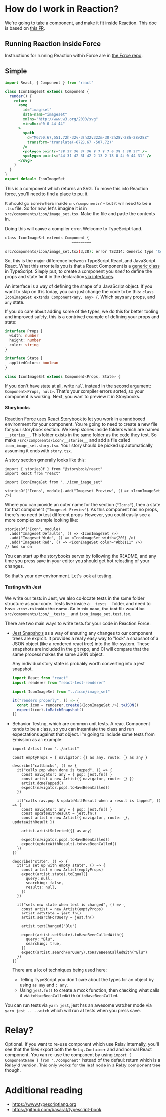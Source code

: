 # How do I work in Reaction?

We're going to take a component, and make it fit inside Reaction. This doc is based
on [this PR](https://github.com/artsy/reaction-force/pull/176).

## Running Reaction inside Force

Instructions for running Reaction within Force are in [the Force repo](https://github.com/artsy/force/blob/master/CONTRIBUTING.md#real-time-development-with-reaction).

## Simple

```jsx
import React, { Component } from "react"

class IconImageSet extends Component {
  render() {
    return (
      <svg
        id="imageset"
        data-name="imageset"
        xmlns="http://www.w3.org/2000/svg"
        viewBox="0 0 44 44"
      >
        <path
          d="M6760.67,551.72h-32v-32h32v32Zm-30-2h28v-28h-28v28Z"
          transform="translate(-6728.67 -507.72)"
        />
        <polygon points="38 37 36 37 36 8 7 8 7 6 38 6 38 37" />
        <polygon points="44 31 42 31 42 2 13 2 13 0 44 0 44 31" />
      </svg>
    )
  }
}
export default IconImageSet
```

This is a component which returns an SVG. To move this into Reaction force, you'll need to find a place to put it.

It should go somewhere inside `src/components/` - but it will need to be a `.tsx` file. So for now, let's imagine it is
in `src/components/icon/image_set.tsx`. Make the file and paste the contents in.

Doing this will cause a compiler error. Welcome to TypeScript-land.

```sh
class IconImageSet extends Component {
                              ~~~~~~~~~

src/components/icon/image_set.tsx(3,28): error TS2314: Generic type 'Component<P, S>' requires 2 type argument(s).
```

So, this is the major difference between TypeScript React, and JavaScript React. What this error tells you is that a
React Component is a [generic class](https://www.typescriptlang.org/docs/handbook/generics.html) in TypeScript. Simply put,
to create a component you _need_ to define the props and state for it in the declaration [via interfaces](https://www.typescriptlang.org/docs/handbook/interfaces.html).

An interface is a way of defining the shape of a JavaScript object. If you want to skip on this today, you can just
change the code to be this: `class IconImageSet extends Component<any, any> {`. Which says `any` props, and `any` state.

If you do care about adding some of the types, we do this for better tooling and improved safety, this is a contrived
example of defining your props and state:

```ts
interface Props {
  width: number
  height: number
  color: string
}

interface State {
  appliedColors: boolean
}

class IconImageSet extends Component<Props, State> {
```

If you don't have state at all, write `null` instead in the second argument: `Component<Props, null>`. That's your
compiler errors sorted, so your component is working. Next, you want to preview it in Storybooks.

#### Storybooks

Reaction Force uses [React Storybook](https://storybook.js.org) to let you work in a sandboxed environment for your component.
You're going to need to create a new file for your storybook section. We keep stories inside folders which are named `__stories__`. This folder exists in the same folder as the code they test. So make `/src/components/icon/__stories__`
and add a file called `icon_image_set.story.tsx`. Your story should be picked up automatically assuming it
ends with `story.tsx`.

A story section generally looks like this:

```tsx
import { storiesOf } from "@storybook/react"
import React from "react"

import IconImageSet from "../icon_image_set"

storiesOf("Icons", module).add("Imageset Preview", () => <IconImageSet />)
```

Where you can provide an outer name for the section (`"Icons"`), then a state for that component (`"Imageset Preview"`).
As this component has no props, there's no need to test different props. However, you could easily see a more complex
example looking like:

```tsx
storiesOf("Icon", module)
  .add("Imageset Defaults", () => <IconImageSet />)
  .add("Imageset Wide", () => <IconImageSet width={200} />)
  .add("Imageset Red", () => <IconImageSet color="#bb1111" />)
// And so on
```

You can start up the storybooks server by following the README, and any time you press save in your editor you should
get hot reloading of your changes.

So that's your dev environment. Let's look at testing.

#### Testing with Jest

We write our tests in Jest, we also co-locate tests in the same folder structure as your code. Tests live inside a `__tests__`
folder, and need to have `.test.ts` inside the name. So in this case, the test file would be `src/components/icon/__tests__`
and `icon_image_set.test.tsx`.

There are two main ways to write tests for your code in Reaction Force:

- [Jest Snapshots](https://facebook.github.io/jest/docs/snapshot-testing.html) as a way of ensuring any changes to
  our component trees are explicit. It provides a really easy way to "lock" a snapshot of a JSON object (like a rendered
  react tree) into the file-system. These snapshots are included in the git repo, and CI will compare that the same process
  makes the same JSON object.

  Any individual story state is probably worth converting into a jest snapshot.

  ```js
  import React from "react"
  import renderer from "react-test-renderer"

  import IconImageSet from "../icon/image_set"

  it("renders properly", () => {
    const icon = renderer.create(<IconImageSet />).toJSON()
    expect(icon).toMatchSnapshot()
  })
  ```

- Behavior Testing, which are common unit tests. A react Component tends to be a class, so you can instantiate the class
  and run expectations against that object. I'm going to include some tests from Emission as an example:

  ```tsx
  import Artist from "../artist"

  const emptyProps = { navigator: {} as any, route: {} as any }

  describe("callbacks", () => {
    it("calls pop when done is tapped", () => {
      const navigator: any = { pop: jest.fn() }
      const artist = new Artist({ navigator, route: {} })
      artist.doneTapped()
      expect(navigator.pop).toHaveBeenCalled()
    })

    it("calls nav.pop & updateWithResult when a result is tapped", () => {
      const navigator: any = { pop: jest.fn() }
      const updateWithResult = jest.fn()
      const artist = new Artist({ navigator, route: {}, updateWithResult })

      artist.artistSelected({} as any)

      expect(navigator.pop).toHaveBeenCalled()
      expect(updateWithResult).toHaveBeenCalled()
    })
  })

  describe("state", () => {
    it("is set up with empty state", () => {
      const artist = new Artist(emptyProps)
      expect(artist.state).toEqual({
        query: null,
        searching: false,
        results: null,
      })
    })

    it("sets new state when text is changed", () => {
      const artist = new Artist(emptyProps)
      artist.setState = jest.fn()
      artist.searchForQuery = jest.fn()

      artist.textChanged("Blu")

      expect(artist.setState).toHaveBeenCalledWith({
        query: "Blu",
        searching: true,
      })
      expect(artist.searchForQuery).toHaveBeenCalledWith("Blu")
    })
  })
  ```

  There are a lot of techniques being used here:

  - Telling TypeScript you don't care about the types for an object by using `as any` and `: any`.
  - Using `jest.fn()` to create a mock function, then checking what calls it via `toHaveBeenCalledWith` or `toHaveBeenCalled`.

You can run tests via `yarn jest`, jest has an awesome watcher mode via `yarn jest -- --watch` which will run all tests
when you press save.

# Relay?

Optional. If you want to re-use component which use Relay internally, you'll see that the files export both the `Relay.Container` and
and normal React component. You can re-use the component by using `import { ComponentName } from "./component"` instead of
the default return which is a Relay'd version. This only works for the leaf node in a Relay component tree though.

# Additional reading

- https://www.typescriptlang.org
- https://github.com/basarat/typescript-book
